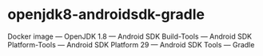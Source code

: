 # openjdk8-androidsdk-gradle
Docker image
 — OpenJDK 1.8
 — Android SDK Build-Tools
 — Android SDK Platform-Tools
 — Android SDK Platform 29
 — Android SDK Tools
 — Gradle
